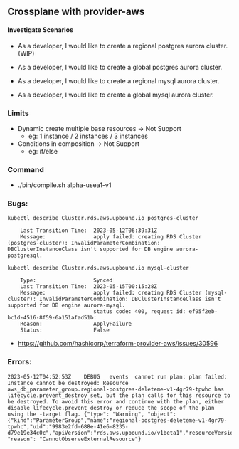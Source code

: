 ## Crossplane with provider-aws

#### Investigate Scenarios

- As a developer, I would like to create a regional postgres aurora cluster. (WIP)

- As a developer, I would like to create a global postgres aurora cluster.

- As a developer, I would like to create a regional mysql aurora cluster.

- As a developer, I would like to create a global mysql aurora cluster.

### Limits
- Dynamic create multiple base resources -> Not Support
  - eg: 1 instance / 2 instances / 3 instances
- Conditions in composition -> Not Support
  - eg: if/else

### Command
- ./bin/compile.sh alpha-usea1-v1

### Bugs:
`kubectl describe Cluster.rds.aws.upbound.io postgres-cluster`

```
    Last Transition Time:  2023-05-12T06:39:31Z
    Message:               apply failed: creating RDS Cluster (postgres-cluster): InvalidParameterCombination: DBClusterInstanceClass isn't supported for DB engine aurora-postgresql.
```

`kubectl describe Cluster.rds.aws.upbound.io mysql-cluster`
```
    Type:                  Synced
    Last Transition Time:  2023-05-15T00:15:28Z
    Message:               apply failed: creating RDS Cluster (mysql-cluster): InvalidParameterCombination: DBClusterInstanceClass isn't supported for DB engine aurora-mysql.
                           status code: 400, request id: ef95f2eb-bc1d-4516-8f59-6a151afad51b:
    Reason:                ApplyFailure
    Status:                False
```

- https://github.com/hashicorp/terraform-provider-aws/issues/30596

### Errors:

```
2023-05-12T04:52:53Z	DEBUG	events	cannot run plan: plan failed: Instance cannot be destroyed: Resource aws_db_parameter_group.regional-postgres-deleteme-v1-4gr79-tpwhc has lifecycle.prevent_destroy set, but the plan calls for this resource to be destroyed. To avoid this error and continue with the plan, either disable lifecycle.prevent_destroy or reduce the scope of the plan using the -target flag.	{"type": "Warning", "object": {"kind":"ParameterGroup","name":"regional-postgres-deleteme-v1-4gr79-tpwhc","uid":"9983e2fd-688e-41e6-8235-d79e19e34c0c","apiVersion":"rds.aws.upbound.io/v1beta1","resourceVersion":"224178782"}, "reason": "CannotObserveExternalResource"}
```

